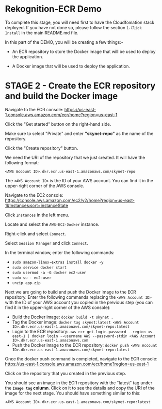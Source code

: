 # Rekognition-ECR Demo

To complete this stage, you will need first to have the Cloudfomation stack deployed. If you have not done so, please follow the section `1-Click Install` in the main README.md file.

In this part of the DEMO, you will be creating a few things:-

- An ECR repository to store the Docker image that will be used to deploy the application.

- A Docker image that will be used to deploy the application.

# STAGE 2 - Create the ECR repository and build the Docker image

Navigate to the ECR console: https://us-east-1.console.aws.amazon.com/ecr/home?region=us-east-1

Click the "Get started" button on the right-hand side.

Make sure to select "Private" and enter **"skynet-repo"** as the name of the repository.

Click the "Create repository" button.

We need the URI of the repository that we just created. It will have the following format:

`<AWS Account ID>.dkr.ecr.us-east-1.amazonaws.com/skynet-repo`

The `<AWS Account ID>` is the ID of your AWS account. You can find it in the upper-right corner of the AWS console.

Navigate to the EC2 console: https://console.aws.amazon.com/ec2/v2/home?region=us-east-1#Instances:sort=instanceState

Click `Instances` in the left menu.

Locate and select the `AWS-EC2-Docker` instance.

Right-click and select `Connect`.

Select `Session Manager` and click `Connect`.

In the terminal window, enter the following commands:
   - `sudo amazon-linux-extras install docker -y`
   - `sudo service docker start`
   - `sudo usermod -a -G docker ec2-user`
   - `sudo su - ec2-user`
   - `unzip app.zip`

Next we are going to build and push the Docker image to the ECR repository. Enter the following commands replacing the `<AWS Account ID>` with the ID of your AWS account you copied in the previous step (you can find it in the upper-right corner of the AWS console):
   - Build the Docker image: `docker build -t skynet .`
   - Tag the Docker image: `docker tag skynet:latest <AWS Account ID>.dkr.ecr.us-east-1.amazonaws.com/skynet-repo:latest`
   - Login to the ECR repository: `aws ecr get-login-password --region us-east-1 | docker login --username AWS --password-stdin <AWS Account ID>.dkr.ecr.us-east-1.amazonaws.com`
   - Push the Docker image to the ECR repository: `docker push <AWS Account ID>.dkr.ecr.us-east-1.amazonaws.com/skynet-repo:latest`

Once the docker push command is completed, navigate to the ECR console: https://us-east-1.console.aws.amazon.com/ecr/home?region=us-east-1

Click on the repository that you created in the previous step.

You should see an image in the ECR repository with the "latest" tag under the **`Image tag` column**. Click on it to see the details and copy the URI of the image for the next stage. You should have something similar to this:

`<AWS Account ID>.dkr.ecr.us-east-1.amazonaws.com/skynet-repo:latest`
